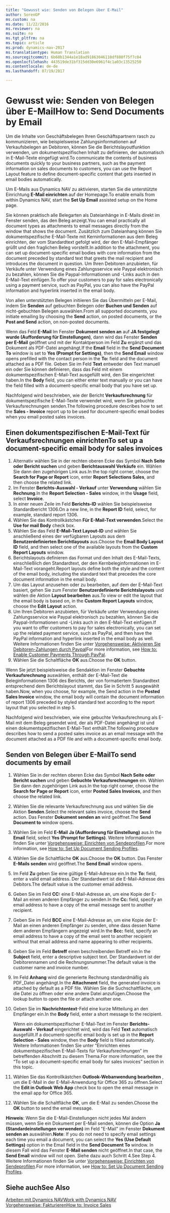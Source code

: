 ```yaml
---
title: "Gewusst wie: Senden von Belegen über E-Mail"
author: SorenGP
ms.custom: na
ms.date: 11/22/2016
ms.reviewer: na
ms.suite: na
ms.tgt_pltfrm: na
ms.topic: article
ms.prod: dynamics-nav-2017
ms.translationtype: Human Translation
ms.sourcegitcommit: 6b60b1344a1e18ad91863046110df880f75f7c04
ms.openlocfilehash: 443519de31bf315dd30e6961f4c1a03c13525250
ms.contentlocale: de-de
ms.lasthandoff: 07/19/2017

---
```


# <a name="how-to-send-documents-by-email"></a><span data-ttu-id="546d7-102">Gewusst wie: Senden von Belegen über E-Mail</span><span class="sxs-lookup"><span data-stu-id="546d7-102">How to: Send Documents by Email</span></span>
<span data-ttu-id="546d7-103">Um die Inhalte von Geschäftsbelegen Ihren Geschäftspartnern rasch zu kommunizieren, wie beispielsweise Zahlungsinformationen auf Verkaufsbelegen an Debitoren, können Sie die Berichtslayoutfunktion verwenden, um dokumentspezifischen Inhalt zu definieren, der automatisch in E-Mail-Texte eingefügt wird.</span><span class="sxs-lookup"><span data-stu-id="546d7-103">To communicate the contents of business documents quickly to your business partners, such as the payment information on sales documents to customers, you can use the Report Layout feature to define document-specific content that gets inserted in email bodies automatically.</span></span>

<span data-ttu-id="546d7-104">Um E-Mails aus Dynamics NAV zu aktivieren, starten Sie die unterstützte Einrichtung **E-Mail einrichten** auf der Homepage.</span><span class="sxs-lookup"><span data-stu-id="546d7-104">To enable emails from within Dynamics NAV, start the **Set Up Email** assisted setup on the Home page.</span></span>

<span data-ttu-id="546d7-105">Sie können praktisch alle Belegarten als Dateianhänge in E-Mails direkt im Fenster senden, das den Beleg anzeigt.</span><span class="sxs-lookup"><span data-stu-id="546d7-105">You can email practically all document types as attachments to email messages directly from the window that shows the document.</span></span> <span data-ttu-id="546d7-106">Zusätzlich zum Dateianhang können Sie dokumentspezifische E-Mail-Texte mit Kerninformationen aus dem Beleg einrichten, der vom Standardtext gefolgt wird, der den E-Mail-Empfänger grüßt und den fraglichen Beleg vorstellt.</span><span class="sxs-lookup"><span data-stu-id="546d7-106">In addition to the attachment, you can set up document-specific email bodies with core information from the document preceded by standard text that greets the mail recipient and introduces the document in question.</span></span> <span data-ttu-id="546d7-107">Um Ihren Debitoren anzubieten, für Verkäufe unter Verwendung eines Zahlungsservice wie Paypal elektronisch zu bezahlen, können Sie die Paypal-Informationen und -Links auch in den E-Mail-Text einfügen.</span><span class="sxs-lookup"><span data-stu-id="546d7-107">To offer your customers to pay for sales electronically using a payment service, such as PayPal, you can also have the PayPal information and hyperlink inserted in the email body.</span></span>

<span data-ttu-id="546d7-108">Von allen unterstützten Belegen initiieren Sie das Übermitteln per E-Mail, indem Sie **Senden** auf gebuchten Belegen oder **Buchen und Senden** auf nicht-gebuchten Belegen auswählen.</span><span class="sxs-lookup"><span data-stu-id="546d7-108">From all supported documents, you initiate emailing by choosing the **Send** action, on posted documents, or the **Post and Send** action, on non-posted documents.</span></span>

<span data-ttu-id="546d7-109">Wenn das Feld **E-Mail** Im Fenster **Dokument senden an** auf **JA festgelegt wurde (Aufforderung für Einstellungen)**, dann wird das Fenster **Senden per E-Mail** geöffnet und mit der Kontaktperson im Feld **Zu** ergänzt und das Dokument als PDF-Datei angehängt.</span><span class="sxs-lookup"><span data-stu-id="546d7-109">If the **Email** field in the **Send Document To** window is set to **Yes (Prompt for Settings)**, then the **Send Email** window opens prefilled with the contact person in the **To:** field and the document attached as a PDF file.</span></span> <span data-ttu-id="546d7-110">Geben Sie im Feld **Text** entweder den Text manuell ein oder Sie können definieren, dass das Feld mit einem dokumentspezifischen E-Mail-Text ausgefüllt wird, den Sie eingerichtet haben.</span><span class="sxs-lookup"><span data-stu-id="546d7-110">In the **Body** field, you can either enter text manually or you can have the field filled with a document-specific email body that you have set up.</span></span>

<span data-ttu-id="546d7-111">Nachfolgend wird beschrieben, wie der Bericht **Verkaufsrechnung** für dokumentspezifische E-Mail-Texte verwendet wird, wenn Sie gebuchte Verkaufsrechnungen senden.</span><span class="sxs-lookup"><span data-stu-id="546d7-111">The following procedure describes how to set the **Sales - Invoice** report up to be used for document-specific email bodies when you email posted sales invoices.</span></span>

## <a name="to-set-up-a-document-specific-email-body-for-sales-invoices"></a><span data-ttu-id="546d7-112">Einen dokumentspezifischen E-Mail-Text für Verkaufsrechnungen einrichten</span><span class="sxs-lookup"><span data-stu-id="546d7-112">To set up a document-specific email body for sales invoices</span></span>
1. <span data-ttu-id="546d7-113">Alternativ wählen Sie in der rechten oberen Ecke das Symbol **Nach Seite oder Bericht suchen** und geben **Berichtauswahl Verkäufe** ein. Wählen Sie dann den zugehörigen Link aus.</span><span class="sxs-lookup"><span data-stu-id="546d7-113">In the top right corner, choose the **Search for Page or Report** icon, enter **Report Selections Sales**, and then choose the related link.</span></span>
2. <span data-ttu-id="546d7-114">Im Fenster **Berichts-Auswahl - Verkauf** unter **Verwendung** wählen Sie **Rechnung**.</span><span class="sxs-lookup"><span data-stu-id="546d7-114">In the **Report Selection - Sales** window, in the **Usage** field, select **Invoice**.</span></span>
3. <span data-ttu-id="546d7-115">In einer neuen Zeile im Feld **Berichts-ID** wählen Sie beispielsweise Standardbericht 1306.</span><span class="sxs-lookup"><span data-stu-id="546d7-115">On a new line, in the **Report ID** field, select, for example, standard report 1306.</span></span>
4. <span data-ttu-id="546d7-116">Wählen Sie das Kontrollkästchen **Für E-Mail-Text verwenden**.</span><span class="sxs-lookup"><span data-stu-id="546d7-116">Select the **Use for mail Body** check box.</span></span>
5. <span data-ttu-id="546d7-117">Wählen Sie das Feld **E-Mail-Text Layout-ID** und wählen Sie anschließend eines der verfügbaren Layouts aus dem **Benutzerdefinierten Berichtlayouts** aus.</span><span class="sxs-lookup"><span data-stu-id="546d7-117">Choose the **Email Body Layout ID** field, and then select one of the available layouts from the **Custom Report Layouts** window.</span></span>
6. <span data-ttu-id="546d7-118">Berichtslayouts definieren das Format und den Inhalt des E-Mail-Texts, einschließlich den Standardtext, der den Kernbeleginformationen im E-Mail-Text vorangeht.</span><span class="sxs-lookup"><span data-stu-id="546d7-118">Report layouts define both the style and the content of the email body, including the standard text that precedes the core document information in the email body.</span></span>
7. <span data-ttu-id="546d7-119">Um das Layout anzusehen oder zu bearbeiten, auf dem der E-Mail-Text basiert, gehen Sie zum Fenster **Benutzerdefinierte Berichtslayouts** und wählen die Aktion **Layout bearbeiten** aus.</span><span class="sxs-lookup"><span data-stu-id="546d7-119">To view or edit the layout that the email body is based on, in the **Custom Report Layouts** window, choose the **Edit Layout** action.</span></span>
8. <span data-ttu-id="546d7-120">Um Ihren Debitoren anzubieten, für Verkäufe unter Verwendung eines Zahlungsservice wie Paypal elektronisch zu bezahlen, können Sie die Paypal-Informationen und -Links auch in den E-Mail-Text einfügen.</span><span class="sxs-lookup"><span data-stu-id="546d7-120">If you want to offer customers to pay for sales electronically, you can set up the related payment service, such as PayPal, and then have the PayPal information and hyperlink inserted in the email body as well.</span></span> <span data-ttu-id="546d7-121">Weitere Informationen finden Sie unter [Vorgehensweise: Aktivieren Sie Debitoren-Zahlungen durch Paypal](sales-how-enable-customer-payments-paypal.md)</span><span class="sxs-lookup"><span data-stu-id="546d7-121">For more information, see [How to: Enable Customer Payments Through PayPal](sales-how-enable-customer-payments-paypal.md).</span></span>
9. <span data-ttu-id="546d7-122">Wählen Sie die Schaltfläche **OK** aus.</span><span class="sxs-lookup"><span data-stu-id="546d7-122">Choose the **OK** button.</span></span>

<span data-ttu-id="546d7-123">Wenn Sie jetzt beispielsweise die Sendaktion im Fenster **Gebuchte Verkaufsrechnung** auswählen, enthält der E-Mail-Text die Beleginformationen 1306 des Berichts, der von formatiertem Standardtext entsprechend dem Berichtslayout stammt, das Sie in Schritt 5 ausgewählt haben.</span><span class="sxs-lookup"><span data-stu-id="546d7-123">Now, when you choose, for example, the Send action in the **Posted Sales Invoice** window, the email body will contain the document information of report 1306 preceded by styled standard text according to the report layout that you selected in step 5.</span></span>

<span data-ttu-id="546d7-124">Nachfolgend wird beschrieben, wie eine gebuchte Verkaufsrechnung als E-Mail mit dem Beleg gesendet wird, der als PDF-Datei angehängt ist und einen dokumentspezifischen E-Mail-Text enthält.</span><span class="sxs-lookup"><span data-stu-id="546d7-124">The following procedure describes how to send a posted sales invoice as an email message with the document attached as a PDF file and with a document-specific email body.</span></span>
## <a name="to-send-documents-by-email"></a><span data-ttu-id="546d7-125">Senden von Belegen über E-Mail</span><span class="sxs-lookup"><span data-stu-id="546d7-125">To send documents by email</span></span>
1. <span data-ttu-id="546d7-126">Wählen Sie in der rechten oberen Ecke das Symbol **Nach Seite oder Bericht suchen** und geben **Gebuchte Verkaufsrechnungen** ein. Wählen Sie dann den zugehörigen Link aus.</span><span class="sxs-lookup"><span data-stu-id="546d7-126">In the top right corner, choose the **Search for Page or Report** icon, enter **Posted Sales Invoices**, and then choose the related link.</span></span>
2. <span data-ttu-id="546d7-127">Wählen Sie die relevante Verkaufsrechnung aus und wählen Sie die Aktion **Senden**.</span><span class="sxs-lookup"><span data-stu-id="546d7-127">Select the relevant sales invoice, choose the **Send** action.</span></span> <span data-ttu-id="546d7-128">Das Fenster **Dokument senden an** wird geöffnet.</span><span class="sxs-lookup"><span data-stu-id="546d7-128">The **Send Document to** window opens.</span></span>
3. <span data-ttu-id="546d7-129">Wählen Sie im Feld **E-Mail** **Ja (Aufforderung für Einstellung)** aus.</span><span class="sxs-lookup"><span data-stu-id="546d7-129">In the **Email** field, select **Yes (Prompt for Settings)**.</span></span> <span data-ttu-id="546d7-130">Weitere Informationen finden Sie unter [Vorgehensweise: Einrichten von Sendeprofilen](sales-how-setup-document-send-profiles.md).</span><span class="sxs-lookup"><span data-stu-id="546d7-130">For more information, see [How to: Set Up Document Sending Profiles](sales-how-setup-document-send-profiles.md).</span></span>
4. <span data-ttu-id="546d7-131">Wählen Sie die Schaltfläche **OK** aus.</span><span class="sxs-lookup"><span data-stu-id="546d7-131">Choose the **OK** button.</span></span> <span data-ttu-id="546d7-132">Das Fenster **E-Mails senden** wird geöffnet.</span><span class="sxs-lookup"><span data-stu-id="546d7-132">The **Send Email** window opens.</span></span>
5. <span data-ttu-id="546d7-133">Im Feld **Zu** geben Sie eine gültige E-Mail-Adresse ein.</span><span class="sxs-lookup"><span data-stu-id="546d7-133">In the **To:** field, enter a valid email address.</span></span> <span data-ttu-id="546d7-134">Der Standardwert ist die E-Mail-Adresse des Debitors.</span><span class="sxs-lookup"><span data-stu-id="546d7-134">The default value is the customer email address.</span></span>
6. <span data-ttu-id="546d7-135">Geben Sie im Feld **CC:** eine E-Mail-Adresse an, um eine Kopie der E-Mail an einen anderen Empfänger zu senden.</span><span class="sxs-lookup"><span data-stu-id="546d7-135">In the **Cc:** field, specify an email address to have a copy of the email message sent to another recipient.</span></span>
7. <span data-ttu-id="546d7-136">Geben Sie im Feld **BCC** eine E-Mail-Adresse an, um eine Kopie der E-Mail an einen anderen Empfänger zu senden, ohne dass dessen Name dem anderen Empfängern angezeigt wird.</span><span class="sxs-lookup"><span data-stu-id="546d7-136">In the **Bcc:** field, specify an email address to have a copy of the email sent to another recipient without that email address and name appearing to other recipients.</span></span>
8. <span data-ttu-id="546d7-137">Geben Sie im Feld **Betreff** einen beschreibenden Betreff ein.</span><span class="sxs-lookup"><span data-stu-id="546d7-137">In the **Subject** field, enter a descriptive subject text.</span></span> <span data-ttu-id="546d7-138">Der Standardwert ist der Debitorennamen und die Rechnungsnummer.</span><span class="sxs-lookup"><span data-stu-id="546d7-138">The default value is the customer name and invoice number.</span></span>
9. <span data-ttu-id="546d7-139">Im Feld **Anhang** wird die generierte Rechnung standardmäßig als PDF\_Datei angehängt.</span><span class="sxs-lookup"><span data-stu-id="546d7-139">In the **Attachment** field, the generated invoice is attached by default as a PDF file.</span></span> <span data-ttu-id="546d7-140">Wählen Sie die Suchschaltfläche, um die Datei zu öffnen oder eine andere Datei anzufügen.</span><span class="sxs-lookup"><span data-stu-id="546d7-140">Choose the lookup button to open the file or attach another one.</span></span>
10. <span data-ttu-id="546d7-141">Geben Sie im **Nachrichtentext**-Feld eine kurze Mitteilung an den Empfänger ein.</span><span class="sxs-lookup"><span data-stu-id="546d7-141">In the **Body** field, enter a short message to the recipient.</span></span>

    <span data-ttu-id="546d7-142">Wenn ein dokumentspezifischer E-Mail-Text im Fenster **Berichts-Auswahl - Verkauf** eingerichtet wird, wird das Feld **Text** automatisch ausgefüllt.</span><span class="sxs-lookup"><span data-stu-id="546d7-142">If a document-specific email body is set up in the **Report Selection - Sales** window, then the **Body** field is filled automatically.</span></span> <span data-ttu-id="546d7-143">Weitere Informationen finden Sie unter “Einrichten eines dokumentspezifischen E-Mail-Texts für Verkaufsrechnungen” im betreffenden Abschnitt zu diesem Thema.</span><span class="sxs-lookup"><span data-stu-id="546d7-143">For more information, see the “To set up a document-specific email body for sales invoices” section in this topic.</span></span>
11. <span data-ttu-id="546d7-144">Wählen Sie das Kontrollkästchen **Outlook-Webanwendung bearbeiten** , um die E-Mail in der E-Mail-Anwendung für Office 365 zu öffnen.</span><span class="sxs-lookup"><span data-stu-id="546d7-144">Select the **Edit in Outlook Web App** check box to open the email message in the email app for Office 365.</span></span>
12. <span data-ttu-id="546d7-145">Wählen Sie die Schaltfläche **OK**, um die E-Mail zu senden.</span><span class="sxs-lookup"><span data-stu-id="546d7-145">Choose the **OK** button to send the email message.</span></span>

<span data-ttu-id="546d7-146">**Hinweis**: Wenn Sie die E-Mail-Einstellungen nicht jedes Mal ändern müssen, wenn Sie ein Dokument per E-Mail senden, können die Option **Ja (Standardeinstellungen verwenden)** im Feld "E-Mail" im Fenster **Dokument senden an** auswählen.</span><span class="sxs-lookup"><span data-stu-id="546d7-146">**Note**: If you do not need to specify email settings each time you email a document, you can select the **Yes (Use Default Settings)** option in the Email field in the **Send Document To** window.</span></span> <span data-ttu-id="546d7-147">In diesem Fall wird das Fenster **E-Mail senden** nicht geöffnet.</span><span class="sxs-lookup"><span data-stu-id="546d7-147">In that case, the **Send Email** window will not open.</span></span> <span data-ttu-id="546d7-148">Siehe dazu auch Schritt 4.</span><span class="sxs-lookup"><span data-stu-id="546d7-148">See Step 4.</span></span> <span data-ttu-id="546d7-149">Weitere Informationen finden Sie unter [Vorgehensweise: Einrichten von Sendeprofilen](sales-how-setup-document-send-profiles.md).</span><span class="sxs-lookup"><span data-stu-id="546d7-149">For more information, see [How to: Set Up Document Sending Profiles](sales-how-setup-document-send-profiles.md).</span></span>

## <a name="see-also"></a><span data-ttu-id="546d7-150">Siehe auch</span><span class="sxs-lookup"><span data-stu-id="546d7-150">See Also</span></span>  
[<span data-ttu-id="546d7-151">Arbeiten mit Dynamics NAV</span><span class="sxs-lookup"><span data-stu-id="546d7-151">Work with Dynamics NAV</span></span>](ui-work-product.md)  
[<span data-ttu-id="546d7-152">Vorgehensweise: Fakturieren</span><span class="sxs-lookup"><span data-stu-id="546d7-152">How to: Invoice Sales</span></span>](sales-how-invoice-sales.md)

